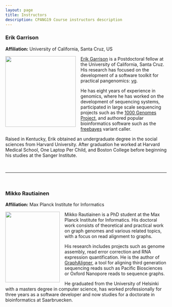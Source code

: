 ```yaml
---
layout: page
title: Instructors
description: CPANG19 Course instructors description
---
```


### Erik Garrison
**Affiliation:** University of California, Santa Cruz, US

<img src="./images/instructors/Erik_Garrison.jpg" height="220" width="220" align="left" style="margin-right: 3%; margin-bottom: 0.3em;">

[Erik Garrison](http://hypervolu.me/~erik/erik_garrison.html) is a Postdoctoral fellow at the University of California, Santa Cruz. His research has focused on the development of a software toolkit for practical pangenomics: [vg](https://github.com/vgteam/vg).

He has eight years of experience in genomics, where he has worked on the development of sequencing systems, participated in large scale sequencing projects such as the [1000 Genomes Project](http://www.internationalgenome.org/), and authored popular bioinformatics software such as the [freebayes](https://github.com/ekg/freebayes) variant caller. 

Raised in Kentucky, Erik obtained an undergraduate degree in the social sciences from Harvard University. After graduation he worked at Harvard Medical School, One Laptop Per Child, and Boston College before beginning his studies at the Sanger Institute.

<br/>

-----

<br/>

### Mikko Rautiainen
**Affiliation:** Max Planck Institute for Informatics

<img src="./images/instructors/Mikko.jpg" height="220" width="170" align="left" style="margin-right: 3%; margin-bottom: 0.3em;">

Mikko Rautiainen is a PhD student at the Max Planck Institute for Informatics. His doctoral work consists of theoretical and practical work on graph genomes and various related topics, with a focus on read alignment to graphs.

His research includes projects such as genome assembly, read error correction and RNA expression quantification. He is the author of [GraphAligner](https://github.com/maickrau/GraphAligner), a tool for aligning third generation sequencing reads such as Pacific Biosciences or Oxford Nanopore reads to sequence graphs.

He graduated from the University of Helsinki with a masters degree in computer science, has worked professionally for three years as a software developer and now studies for a doctorate in bioinformatics at Saarbruecken.
